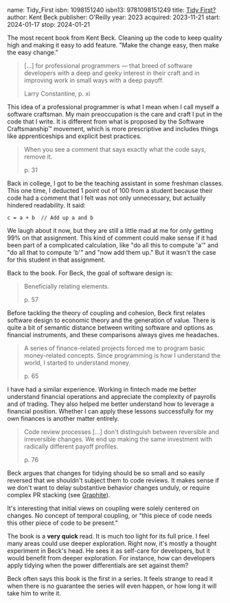 name: Tidy_First
isbn: 1098151240
isbn13: 9781098151249
title: [Tidy First?](https://a.co/d/8toJJ9p)
author: Kent Beck
publisher: O'Reilly
year: 2023
acquired: 2023-11-21
start: 2024-01-17
stop: 2024-01-21

The most recent book from Kent Beck.  Cleaning up the code to keep quality high
and making it easy to add feature.  "Make the change easy, then make the easy
change."

> [&hellip;] for professional programmers &mdash; that breed of software
> developers with a deep and geeky interest in their craft and in improving work
> in small ways with a deep payoff.
> <footer>Larry Constantine, p. xi</footer>

This idea of a professional programmer is what I mean when I call myself a
software craftsman.  My main preoccupation is the care and craft I put in the
code that I write.  It is different from what is proposed by the Software
Craftsmanship&trade; movement, which is more prescriptive and includes things
like apprenticeships and explicit best practices.

> When you see a comment that says exactly what the code says, remove it.
> <footer>p. 31</footer>

Back in college, I got to be the teaching assistant in some freshman classes.
This one time, I deducted 1 point out of 100 from a student because their code
had a comment that I felt was not only unnecessary, but actually hindered
readability.  It said:

    c = a + b  // Add up a and b

We laugh about it now, but they are still a little mad at me for only getting
99% on that assignment.  This kind of comment could make sense if it had been
part of a complicated calculation, like "do all this to compute 'a'" and "do all
that to compute 'b'" and "now add them up."  But it wasn't the case for this
student in that assignment.

Back to the book.  For Beck, the goal of software design is:

> Beneficially relating elements.
> <footer>p. 57</footer>

Before tackling the theory of coupling and cohesion, Beck first relates software
design to economic theory and the generation of value.  There is quite a bit of
semantic distance between writing software and options as financial instruments,
and these comparisons always gives me headaches.

> A series of finance-related projects forced me to program basic money-related
> concepts.  Since programming is how I understand the world, I started to
> understand money.
> <footer>p. 65</footer>

I have had a similar experience.  Working in fintech made me better understand
financial operations and appreciate the complexity of payrolls and of trading.
They also helped me better understand how to leverage a financial position.
Whether I can apply these lessons successfully for my own finances is another
matter entirely.

> Code review processes [&hellip;] don't distinguish between reversible and
> irreversible changes.  We end up making the same investment with radically
> different payoff profiles.
> <footer>p. 76</footer>

Beck argues that changes for tidying should be so small and so easily reversed
that we shouldn't subject them to code reviews.  It makes sense if we don't want
to delay substantive behavior changes unduly, or require complex PR stacking
(see [Graphite](https://graphite.dev/)).

It's interesting that initial views on coupling were solely centered on changes.
No concept of temporal coupling, or "this piece of code needs this other piece
of code to be present."

The book is a **very quick** read.  It is much too light for its full price.  I
feel many areas could use deeper exploration.  Right now, it's mostly a thought
experiment in Beck's head.  He sees it as self-care for developers, but it would
benefit from deeper exploration.  For instance, how can developers apply tidying
when the power differentials are set against them?

Beck often says this book is the first in a series.  It feels strange to read it
when there is no guarantee the series will even happen, or how long it will
take him to write it.
